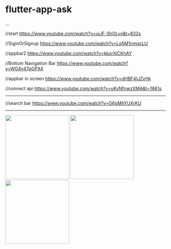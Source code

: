 # flutter-app-ask
...

//start
https://www.youtube.com/watch?v=uiJF-ShOLyo&t=832s

//SiginOrSignup
https://www.youtube.com/watch?v=Lq5M1nmqcLU

//appbar2
https://www.youtube.com/watch?v=kkorXiCKhAY

//Bottom Navigation Bar 
https://www.youtube.com/watch?v=WG4y47qGPX4

//appbar in screen
https://www.youtube.com/watch?v=dHBF4IJZvHk

//connect api
https://www.youtube.com/watch?v=uKvNfnwzXMA&t=1661s



___________________________________________________________
//search bar
https://www.youtube.com/watch?v=G6gMhYUXrKU
___________________________________________________________

<p float="left">
  <img src="https://github.com/SinsamutQ/flutter-app-ask/blob/main/previews/image/1-hello.png" width="200" />
  <img src="https://github.com/SinsamutQ/flutter-app-ask/blob/main/previews/image/2-signin.png" width="200" /> 
  <img src="https://github.com/SinsamutQ/flutter-app-ask/blob/main/previews/image/3-main.png" width="200" />
</p>

<!-- <img src="https://github.com/SinsamutQ/flutter-app-ask/blob/main/previews/image/3-main.png" width="100"> -->

<!-- ![Preview](https://github.com/SinsamutQ/flutter-app-ask/blob/main/previews/image/3-main.png) -->
